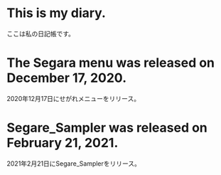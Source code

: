 # This is my diary.
ここは私の日記帳です。

# The Segara menu was released on December 17, 2020.
2020年12月17日にせがれメニューをリリース。

# Segare_Sampler was released on February 21, 2021.
2021年2月21日にSegare_Samplerをリリース。
